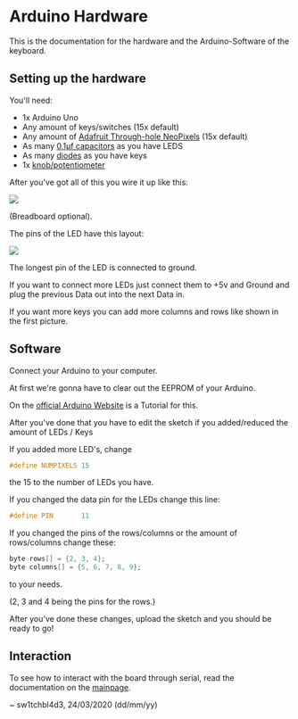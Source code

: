 # Arduino Hardware

This is the documentation for the hardware and the Arduino-Software of the keyboard.

## Setting up the hardware

You'll need:

* 1x Arduino Uno
* Any amount of keys/switches (15x default)
* Any amount of [Adafruit Through-hole NeoPixels](https://please.dont-hack.me/05kqmij1rg86f.png) (15x default)
* As many [0,1µf capacitors]( https://www.adafruit.com/product/753) as you have LEDS
* As many [diodes](https://www.adafruit.com/product/755) as you have keys
* 1x [knob/potentiometer](https://www.adafruit.com/product/2047)

After you've got all of this you wire it up like this:

![](https://please.dont-hack.me/05kqmij1rg86f.png)

(Breadboard optional).

The pins of the LED have this layout:

![](https://cdn-shop.adafruit.com/1200x900/1938-05.jpg)

The longest pin of the LED is connected to ground.

If you want to connect more LEDs just connect them to +5v and Ground and plug the previous Data out into the next Data in.

If you want more keys you can add more columns and rows like shown in the first picture.

## Software

Connect your Arduino to your computer.

At first we're gonna have to clear out the EEPROM of your Arduino.

On the [official Arduino Website](https://www.arduino.cc/en/Tutorial/EEPROMClear) is a Tutorial for this.

After you've done that you have to edit the sketch if you added/reduced the amount of LEDs / Keys

If you added more LED's, change 

```c
#define NUMPIXELS 15
```

the 15 to the number of LEDs you have.

If you changed the data pin for the LEDs change this line:

```c
#define PIN       11
```

If you changed the pins of the rows/columns or the amount of rows/columns change these:

```c
byte rows[] = {2, 3, 4};
byte columns[] = {5, 6, 7, 8, 9};
```

to your needs.

(2, 3 and 4 being the pins for the rows.)

After you've done these changes, upload the sketch and you should be ready to go!

## Interaction

To see how to interact with the board through serial, read the documentation on the [mainpage](https://github.com/SagnikPradhan/the-knights/tree/feature/info#2-deep-dive).



~ sw1tchbl4d3, 24/03/2020 (dd/mm/yy)
